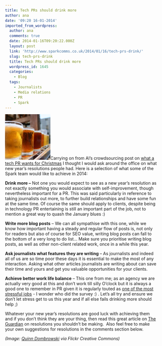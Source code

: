 ```yaml
---
title: Tech PRs should drink more
author: ana
date: '09:20 16-01-2014'
imported_from_wordpress:
  author: ana
  comments: true
  date: 2014-01-16T09:20:22.000Z
  layout: post
  link: 'http://www.sparkcomms.co.uk/2014/01/16/tech-prs-drink/'
  slug: tech-prs-drink
  title: Tech PRs should drink more
  wordpress_id: 1645
  categories:
    - Blog
  tags:
    - Journalists
    - Media relations
    - PR
    - Spark
---
```


![Beer glasses](Pic1-150x150.jpg)Carrying on from Al’s crowdsourcing post on [what a tech PR wants for Christmas](http://www.sparkcomms.co.uk/2013/12/04/tech-pr-wants-christmas/) I thought I would ask around the office on what new year’s resolutions people had. Here is a selection of what some of the Spark team would like to achieve in 2014:

**Drink more –** Not one you would expect to see as a new year’s resolution as not exactly something you would associate with self-improvement, though nevertheless important for a PR. This was said particularly in reference to taking journalists out more, to further build relationships and have some fun at the same time. Of course the same should apply to clients, despite being in technology PR entertaining is still an important part of the job, not to mention a great way to quash the January blues :)

**Write more blog posts** – We can all sympathise with this one, while we know how important having a steady and regular flow of posts is, not only for readers but also of course for SEO value, writing blog posts can fall to the bottom of a very long to do list… Make sure you prioritise writing blog posts, as well as other non-client related work, once in a while this year.

**Ask journalists what features they are writing** – As journalists and indeed all of us are so time poor these days it is essential to make the most of any interaction. Asking what other articles journalists are writing about can save their time and yours and get you valuable opportunities for your clients.

**Achieve better work life balance** – This one from me; as an agency we are actually very good at this and don’t work till silly O’clock but it is always a good one to remember in PR given it is regularly touted as [one of the most stressful jobs](http://www.forbes.com/sites/susanadams/2013/01/03/the-most-stressful-jobs-of-2013/) - I wonder who did the survey :) . Let’s all try and ensure we don’t let stress get to us this year and if all else fails drinking more should help ;)

Whatever your new year’s resolutions are good luck with achieving them and if you don’t think they are your thing, then read this great article on [The Guardian](http://www.theguardian.com/lifeandstyle/2014/jan/03/12-new-years-resolutions-should-be-abandoned) on resolutions you shouldn’t be making.  Also feel free to make your own suggestions for resolutions in the comments section below.

_(Image: [Quinn Dombrowski](http://www.flickr.com/photos/quinndombrowski/5200218267/) via Flickr Creative Commons)_
